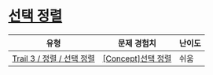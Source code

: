 # [선택 정렬](https://en.codetree.ai/trails/complete/curated-cards/intro-selection-sort)

|유형|문제 경험치|난이도|
|---|---|---|
|[Trail 3 / 정렬 / 선택 정렬](https://www.codetree.ai/trail-info/novice-high/)|[[Concept]선택 정렬](https://www.codetree.ai/trails/complete/curated-cards/intro-selection-sort/)|쉬움|

